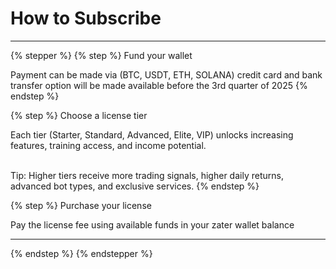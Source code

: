 # How to Subscribe

***

{% stepper %}
{% step %}
Fund your wallet

Payment can be made via (BTC, USDT, ETH, SOLANA) credit card and bank transfer option will be made available before the 3rd quarter of 2025
{% endstep %}

{% step %}
Choose a license tier

Each tier (Starter, Standard, Advanced, Elite, VIP) unlocks increasing features, training access, and income potential.

\
Tip: Higher tiers receive more trading signals, higher daily returns, advanced bot types, and exclusive services.
{% endstep %}

{% step %}
Purchase your license

Pay the license fee using available funds in your zater wallet balance

***
{% endstep %}
{% endstepper %}
